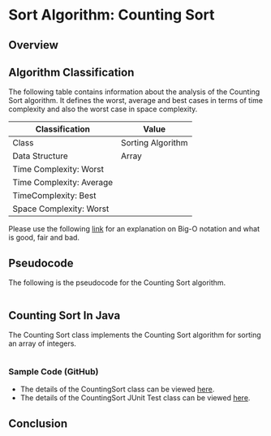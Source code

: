 # Sort Algorithm: Counting Sort

## Overview


## Algorithm Classification
The following table contains information about the analysis of the Counting Sort algorithm. It defines the worst, average and best cases in terms of time complexity and also the worst case in space complexity.

| Classification | Value|
| --- | --- |
| Class | Sorting Algorithm |
| Data Structure | Array |
| Time Complexity: Worst |  |
| Time Complexity: Average |  |
| TimeComplexity: Best |  |
| Space Complexity: Worst | |

Please use the following [link][0] for an explanation on Big-O notation and what is good, fair and bad.

## Pseudocode
The following is the pseudocode for the Counting Sort algorithm.
```

```

## Counting Sort In Java
The Counting Sort class implements the Counting Sort algorithm for sorting an array of integers.

```java
```
### Sample Code (GitHub)
* The details of the CountingSort class can be viewed [here][1].
* The details of the CountingSort JUnit Test class can be viewed [here][2].

## Conclusion


[0]: http://www.bigocheatsheet.com/img/big-o-cheat-sheet-poster.png
[1]: #
[2]: #

